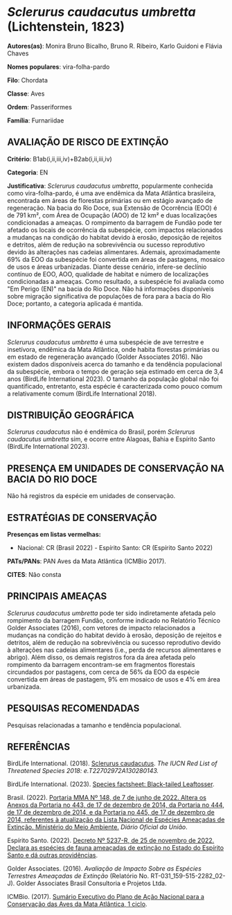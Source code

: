 # *Sclerurus caudacutus umbretta* (Lichtenstein, 1823)

**Autores(as)**: Monira Bruno Bicalho, Bruno R. Ribeiro, Karlo Guidoni e Flávia Chaves

**Nomes populares**: vira-folha-pardo

**Filo**: Chordata

**Classe**: Aves

**Ordem**: Passeriformes

**Família**: Furnariidae

## AVALIAÇÃO DE RISCO DE EXTINÇÃO

**Critério**: B1ab(i,ii,iii,iv)+B2ab(i,ii,iii,iv)

**Categoria**: EN

**Justificativa**: *Sclerurus caudacutus umbretta*, popularmente conhecida como vira-folha-pardo, é uma ave endêmica da Mata Atlântica brasileira, encontrada em áreas de florestas primárias ou em estágio avançado de regeneração. Na bacia do Rio Doce, sua Extensão de Ocorrência (EOO) é de 791 km², com Área de Ocupação (AOO) de 12 km² e duas localizações condicionadas a ameaças. O rompimento da barragem de Fundão pode ter afetado os locais de ocorrência da subespécie, com impactos relacionados a mudanças na condição do habitat devido à erosão, deposição de rejeitos e detritos, além de redução na sobrevivência ou sucesso reprodutivo devido às alterações nas cadeias alimentares.  Ademais, aproximadamente 69% da EOO da subespécie foi convertida em áreas de pastagens, mosaico de usos e áreas urbanizadas. Diante desse cenário, infere-se declínio contínuo de EOO, AOO, qualidade de habitat e número de localizações condicionadas a ameaças. Como
resultado, a subespécie foi avaliada como "Em Perigo (EN)" na bacia do Rio Doce. Não há informações disponíveis sobre migração significativa de populações de fora para a bacia do Rio Doce; portanto, a categoria aplicada é mantida.

## INFORMAÇÕES GERAIS

*Sclerurus caudacutus umbretta* é uma subespécie de ave terrestre e insetívora, endêmica da Mata Atlântica, onde habita florestas primárias ou em estado de regeneração avançado (Golder Associates 2016). Não existem dados disponíveis acerca do tamanho e da tendência populacional da subespécie, embora o tempo de geração seja estimado em cerca de 3,4 anos (BirdLife International 2023). O tamanho da população global não foi quantificado, entretanto, esta espécie é caracterizada como pouco comum a relativamente comum (BirdLife International 2018).

## DISTRIBUIÇÃO GEOGRÁFICA

*Sclerurus caudacutus* não é endêmica do Brasil, porém *Sclerurus caudacutus umbretta* sim, e ocorre entre Alagoas, Bahia e Espírito Santo (BirdLife International 2023).

## PRESENÇA EM UNIDADES DE CONSERVAÇÃO NA BACIA DO RIO DOCE

Não há registros da espécie em unidades de conservação.

## ESTRATÉGIAS DE CONSERVAÇÃO

**Presenças em listas vermelhas:**

-   Nacional: CR (Brasil 2022) -   Espírito Santo: CR (Espírito Santo 2022)

**PATs/PANs**: PAN Aves da Mata Atlântica (ICMBio 2017).

**CITES**: Não consta

## PRINCIPAIS AMEAÇAS

*Sclerurus caudacutus umbretta* pode ter sido indiretamente afetada pelo rompimento da barragem Fundão, conforme indicado no Relatório Técnico Golder Associates (2016), com vetores de impacto relacionados a mudanças na condição do habitat devido à erosão, deposição de rejeitos e detritos, além de redução na sobrevivência ou sucesso reprodutivo devido à alterações nas cadeias alimentares (i.e., perda de recursos alimentares e abrigo). Além disso, os demais registros fora da área afetada pelo rompimento da barragem encontram-se em fragmentos florestais circundados por pastagens, com cerca de 56% da EOO da espécie convertida em áreas de pastagem, 9% em mosaico de usos e 4% em área urbanizada.

## PESQUISAS RECOMENDADAS

Pesquisas relacionadas a tamanho e tendência populacional.

## REFERÊNCIAS

BirdLife International. (2018). [Sclerurus caudacutus](https://dx.doi.org/10.2305/IUCN.UK.2018-2.RLTS.T22702972A130280143.en).  *The IUCN Red List of Threatened Species 2018: e.T22702972A130280143.*

BirdLife International. (2023). [Species factsheet: Black-tailed Leaftosser](http://datazone.birdlife.org/species/factsheet/black-tailed-leaftosser-sclerurus-caudacutus).

Brasil. (2022). [Portaria MMA Nº 148, de 7 de junho de 2022. Altera os Anexos da Portaria no 443, de 17 de dezembro de 2014, da Portaria no 444, de 17 de dezembro de 2014, e da Portaria no 445, de 17 de dezembro de 2014, referentes à atualização da Lista Nacional de Espécies Ameaçadas de Extinção. Ministério do Meio Ambiente.](https://in.gov.br/en/web/dou/-/portaria-mma-n-148-de-7-de-junho-de-2022-406272733) *Diário Oficial da União*.

Espírito Santo. (2022). [Decreto Nº 5237-R, de 25 de novembro de 2022.  Declara as espécies de fauna ameaçadas de extinção no Estado do Espírito Santo e dá outras providências](https://iema.es.gov.br/Media/iema/FAUNA/Decreto%205237-R_2022_25-Nov%20-%20Fauna%20(s-peixes)%20-%20Lista%20de%20Esp%C3%A9cies%20Amea%C3%A7adas%20de%20Extin%C3%A7%C3%A3o.pdf).

Golder Associates. (2016). *Avaliação de Impacto Sobre as Espécies Terrestres Ameaçadas de Extinção* (Relatório No.  RT-031_159-515-2282_02-J). Golder Associates Brasil Consultoria e Projetos Ltda.

ICMBio. (2017). [Sumário Executivo do Plano de Ação Nacional para a Conservação das Aves da Mata Atlântica, 1 ciclo](https://www.gov.br/icmbio/pt-br/assuntos/biodiversidade/pan/pan-aves-da-mata-atlantica).

